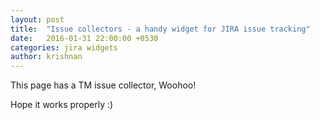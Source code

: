 ```yaml
---
layout: post
title:  "Issue collectors - a handy widget for JIRA issue tracking"
date:   2016-01-31 22:00:00 +0530
categories: jira widgets
author: krishnan
---
```

This page has a TM issue collector, Woohoo! 
<script type="text/javascript" src="https://tailoredmail.atlassian.net/s/449bf413dfc8e42e9c7d9bc29fce37fd-T/en_US-ayq28l/71001/deb7bb3d8d1297dfdb9d1c34da10784f/2.0.10/_/download/batch/com.atlassian.jira.collector.plugin.jira-issue-collector-plugin:issuecollector/com.atlassian.jira.collector.plugin.jira-issue-collector-plugin:issuecollector.js?locale=en-US&collectorId=addfb9e3"></script>

Hope it works properly :)